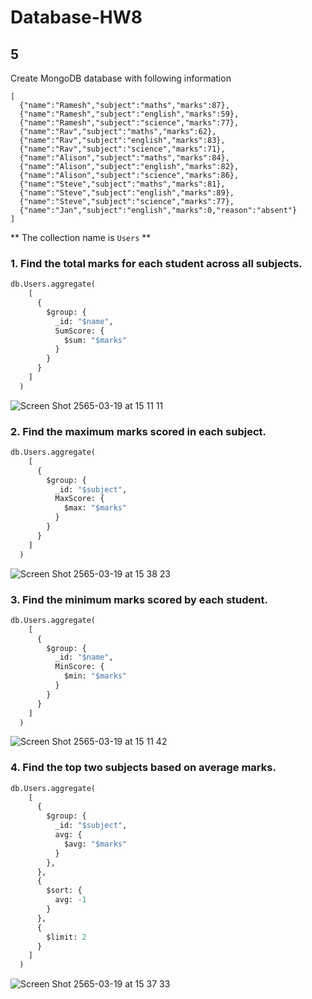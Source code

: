 # Database-HW8


## 5
Create MongoDB database with following information
```
[
  {"name":"Ramesh","subject":"maths","marks":87},
  {"name":"Ramesh","subject":"english","marks":59},
  {"name":"Ramesh","subject":"science","marks":77},
  {"name":"Rav","subject":"maths","marks":62},
  {"name":"Rav","subject":"english","marks":83},
  {"name":"Rav","subject":"science","marks":71},
  {"name":"Alison","subject":"maths","marks":84},
  {"name":"Alison","subject":"english","marks":82},
  {"name":"Alison","subject":"science","marks":86},
  {"name":"Steve","subject":"maths","marks":81},
  {"name":"Steve","subject":"english","marks":89},
  {"name":"Steve","subject":"science","marks":77},
  {"name":"Jan","subject":"english","marks":0,"reason":"absent"}  
]
```

** The collection name is `Users` **

### 1. Find the total marks for each student across all subjects.

```py
db.Users.aggregate(
    [
      {
        $group: {
          _id: "$name",
          SumScore: {
            $sum: "$marks"
          }
        }
      }
    ]
  )
```
![Screen Shot 2565-03-19 at 15 11 11](https://user-images.githubusercontent.com/25188615/159113944-f2328f8c-11e6-4a61-9a20-533512841487.png)


### 2. Find the maximum marks scored in each subject.

```py
db.Users.aggregate(
    [
      {
        $group: {
          _id: "$subject",
          MaxScore: {
            $max: "$marks"
          }
        }
      }
    ]
  )
```
![Screen Shot 2565-03-19 at 15 38 23](https://user-images.githubusercontent.com/25188615/159114128-e0d6ac38-6b41-4a8b-9a2a-605b94c976c5.png)



### 3. Find the minimum marks scored by each student.

```py
db.Users.aggregate(
    [
      {
        $group: {
          _id: "$name",
          MinScore: {
            $min: "$marks"
          }
        }
      }
    ]
  )
```
![Screen Shot 2565-03-19 at 15 11 42](https://user-images.githubusercontent.com/25188615/159113986-a3775403-0f67-4265-94a0-c273f8244e1f.png)


### 4. Find the top two subjects based on average marks.

```py
db.Users.aggregate(
    [
      {
        $group: {
          _id: "$subject",
          avg: {
            $avg: "$marks"
          }
        },
      },
      {
        $sort: {
          avg: -1
        }
      },
      {
        $limit: 2
      }
    ]
  )
```
![Screen Shot 2565-03-19 at 15 37 33](https://user-images.githubusercontent.com/25188615/159114096-f6cd9168-8481-4ef0-8682-577518a57ebe.png)


